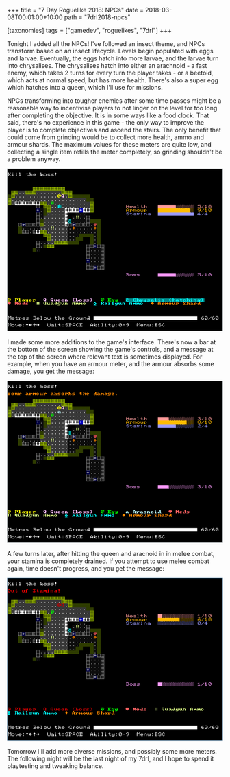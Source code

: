 +++
title = "7 Day Roguelike 2018: NPCs"
date = 2018-03-08T00:01:00+10:00
path = "7drl2018-npcs"

[taxonomies]
tags = ["gamedev", "roguelikes", "7drl"]
+++

Tonight I added all the NPCs! I've followed an insect theme, and NPCs transform
based on an insect lifecycle. Levels begin populated with eggs and larvae.
Eventually, the eggs hatch into more larvae, and the larvae turn into chrysalises.
The chrysalises hatch into either an arachnoid - a fast enemy, which takes 2 turns
for every turn the player takes - or a beetoid, which acts at normal speed, but
has more health. There's also a super egg which hatches into a queen, which I'll
use for missions.

<!-- more -->

NPCs transforming into tougher enemies after some time passes might be a reasonable way
to incentivise players to not linger on the level for too long after completing the objective.
It is in some ways like a food clock. That said, there's no experience in this game -
the only way to improve the player is to complete objectives and ascend the stairs.
The only benefit that could come from grinding would be to collect more health, ammo and
armour shards. The maximum values for these meters are quite low, and collecting a single
item refills the meter completely, so grinding shouldn't be a problem anyway.

![screenshot1.png](screenshot1.png)

I made some more additions to the game's interface. There's now a bar at the bottom
of the screen showing the game's controls, and a message at the top of the screen
where relevant text is sometimes displayed. For example, when you have an armour
meter, and the armour absorbs some damage, you get the message:

![screenshot2.png](screenshot2.png)

A few turns later, after hitting the queen and aracnoid in in melee combat, your
stamina is completely drained. If you attempt to use melee combat again, time doesn't
progress, and you get the message:

![screenshot3.png](screenshot3.png)

Tomorrow I'll add more diverse missions, and possibly some more meters. The following night
will be the last night of my 7drl, and I hope to spend it playtesting and tweaking balance.
